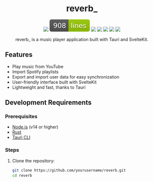 <div align="center">

# reverb\_

<img src="https://img.shields.io/github/license/externref/reverb">
<img src="./assets/lines.svg" alt="Lines of Code">
<img src="https://img.shields.io/badge/rust-%23000000.svg?style=flat&logo=rust&logoColor=white">
<img src="https://img.shields.io/badge/sveltekit-%23f1413d.svg?style=flat&logo=svelte&logoColor=white">
<img src="https://img.shields.io/github/stars/externref/reverb">
<a href="https://discord.gg/DDqSvq9tte"><img src="https://img.shields.io/badge/Discord-%235865F2.svg?style=flat&logo=discord&logoColor=white"></a>
<img src="https://img.shields.io/github/last-commit/externref/reverb"><br>

reverb\_ is a music player application built with Tauri and SvelteKit.

</div>

## Features

- Play music from YouTube
- Import Spotify playlists
- Export and import user data for easy synchronization
- User-friendly interface built with SvelteKit
- Lightweight and fast, thanks to Tauri

## Development Requirements

### Prerequisites

- [Node.js](https://nodejs.org/) (v14 or higher)
- [Rust](https://www.rust-lang.org/tools/install)
- [Tauri CLI](https://tauri.app/v1/guides/getting-started/prerequisites#installing-tauri-cli)

### Steps

1. Clone the repository:

   ```sh
   git clone https://github.com/yourusername/reverb.git
   cd reverb
   ```

```

```
